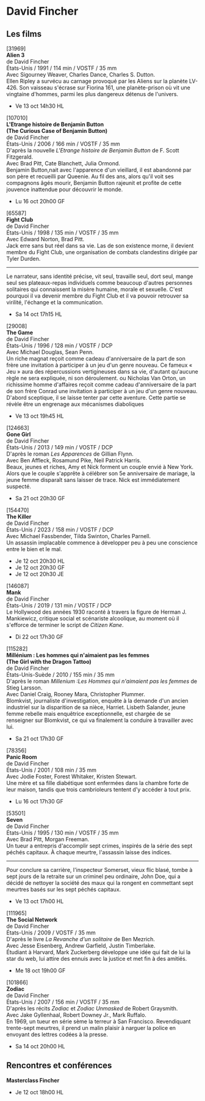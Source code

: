 # David Fincher

## Les films

[31969]  
**Alien 3**  
de David Fincher  
États-Unis / 1991 / 114 min / VOSTF / 35 mm  
Avec Sigourney Weaver, Charles Dance, Charles S. Dutton.  
Ellen Ripley a survécu au carnage provoqué par les Aliens sur la planète LV-426. Son vaisseau s'écrase sur Fiorina 161, une planète-prison où vit une vingtaine d'hommes, parmi les plus dangereux détenus de l'univers.

- Ve 13 oct 14h30 HL

[107010]  
**L'Etrange histoire de Benjamin Button**  
**(The Curious Case of Benjamin Button)**  
de David Fincher  
États-Unis / 2006 / 166 min / VOSTF / 35 mm  
D'après la nouvelle _L'Etrange histoire de Benjamin Button_ de F. Scott Fitzgerald.  
Avec Brad Pitt, Cate Blanchett, Julia Ormond.  
Benjamin Button,nait avec l'apparence d'un vieillard, il est abandonné par son père et recueilli par Queenie. Au fil des ans, alors qu'il voit ses compagnons âgés mourir, Benjamin Button rajeunit et profite de cette jouvence inattendue pour découvrir le monde.

- Lu 16 oct 20h00 GF

[65587]  
**Fight Club**  
de David Fincher  
États-Unis / 1998 / 135 min / VOSTF / 35 mm  
Avec Edward Norton, Brad Pitt.  
Jack erre sans but réel dans sa vie. Las de son existence morne, il devient membre du Fight Club, une organisation de combats clandestins dirigée par Tyler Durden.

---

Le narrateur, sans identité précise, vit seul, travaille seul, dort seul, mange seul ses plateaux-repas individuels comme beaucoup d'autres personnes solitaires qui connaissent la misère humaine, morale et sexuelle. C'est pourquoi il va devenir membre du Fight Club et il va pouvoir retrouver sa virilité, l'échange et la communication.

- Sa 14 oct 17h15 HL

[29008]  
**The Game**  
de David Fincher  
États-Unis / 1996 / 128 min / VOSTF / DCP  
Avec Michael Douglas, Sean Penn.  
Un riche magnat reçoit comme cadeau d'anniversaire de la part de son frère une invitation à participer à un jeu d'un genre nouveau. Ce fameux « Jeu » aura des répercussions vertigineuses dans sa vie, d'autant qu'aucune règle ne sera expliquée, ni son déroulement. ou Nicholas Van Orton, un richissime homme d'affaires reçoit comme cadeau d'anniversaire de la part de son frère Conrad une invitation à participer à un jeu d'un genre nouveau. D'abord sceptique, il se laisse tenter par cette aventure. Cette partie se révèle être un engrenage aux mécanismes diaboliques

- Ve 13 oct 19h45 HL

[124663]  
**Gone Girl**  
de David Fincher  
États-Unis / 2013 / 149 min / VOSTF / DCP  
D'après le roman _Les Apparences_ de Gillian Flynn.  
Avec Ben Affleck, Rosamund Pike, Neil Patrick Harris.  
Beaux, jeunes et riches, Amy et Nick forment un couple envié à New York. Alors que le couple s'apprête à célébrer son 5e anniversaire de mariage, la jeune femme disparaît sans laisser de trace. Nick est immédiatement suspecté.

- Sa 21 oct 20h30 GF

[154470]  
**The Killer**  
de David Fincher  
États-Unis / 2023 / 158 min / VOSTF / DCP  
Avec Michael Fassbender, Tilda Swinton, Charles Parnell.  
Un assassin implacable commence à développer peu à peu une conscience entre le bien et le mal.

- Je 12 oct 20h30 HL  
- Je 12 oct 20h30 GF  
- Je 12 oct 20h30 JE

[146087]  
**Mank**  
de David Fincher  
États-Unis / 2019 / 131 min / VOSTF / DCP  
Le Hollywood des années 1930 raconté à travers la figure de Herman J. Mankiewicz, critique social et scénariste alcoolique, au moment où il s'efforce de terminer le script de _Citizen Kane_.

- Di 22 oct 17h30 GF

[115282]  
**Millénium : Les hommes qui n'aimaient pas les femmes**  
**(The Girl with the Dragon Tattoo)**  
de David Fincher  
États-Unis-Suède / 2010 / 155 min / 35 mm  
D'après le roman _Millenium :Les Hommes qui n'aimaient pas les femmes_ de Stieg Larsson.  
Avec Daniel Craig, Rooney Mara, Christopher Plummer.  
Blomkvist, journaliste d'investigation, enquête à la demande d'un ancien industriel sur la disparition de sa nièce, Harriet. Lisbeth Salander, jeune femme rebelle mais enquêtrice exceptionnelle, est chargée de se renseigner sur Blomkvist, ce qui va finalement la conduire à travailler avec lui.

- Sa 21 oct 17h30 GF

[78356]  
**Panic Room**  
de David Fincher  
États-Unis / 2001 / 108 min / 35 mm  
Avec Jodie Foster, Forest Whitaker, Kristen Stewart.  
Une mère et sa fille diabétique sont enfermées dans la chambre forte de leur maison, tandis que trois cambrioleurs tentent d'y accéder à tout prix.

- Lu 16 oct 17h30 GF

[53501]  
**Seven**  
de David Fincher  
États-Unis / 1995 / 130 min / VOSTF / 35 mm  
Avec Brad Pitt, Morgan Freeman.  
Un tueur a entrepris d'accomplir sept crimes, inspirés de la série des sept péchés capitaux. À chaque meurtre, l'assassin laisse des indices.

---

Pour conclure sa carrière, l'inspecteur Somerset, vieux flic blasé, tombe à sept jours de la retraite sur un criminel peu ordinaire, John Doe, qui a décidé de nettoyer la société des maux qui la rongent en commettant sept meurtres basés sur les sept péchés capitaux.

- Ve 13 oct 17h00 HL

[111965]  
**The Social Network**  
de David Fincher  
États-Unis / 2009 / VOSTF / 35 mm  
D'après le livre _La Revanche d'un solitaire_ de Ben Mezrich.  
Avec Jesse Eisenberg, Andrew Garfield, Justin Timberlake.  
Étudiant à Harvard, Mark Zuckerberg développe une idée qui fait de lui la star du web, lui attire des ennuis avec la justice et met fin à des amitiés.

- Me 18 oct 19h00 GF

[101866]  
**Zodiac**  
de David Fincher  
États-Unis / 2007 / 156 min / VOSTF / 35 mm  
D'après les récits _Zodiac_ et _Zodiac Unmasked_ de Robert Graysmith.  
Avec Jake Gyllenhaal, Robert Downey Jr., Mark Ruffalo.  
En 1969, un tueur en série sème la terreur à San Francisco. Revendiquant trente-sept meurtres, il prend un malin plaisir à narguer la police en envoyant des lettres codées à la presse.

- Sa 14 oct 20h00 HL

## Rencontres et conférences

**Masterclass Fincher**

- Je 12 oct 18h00 HL

